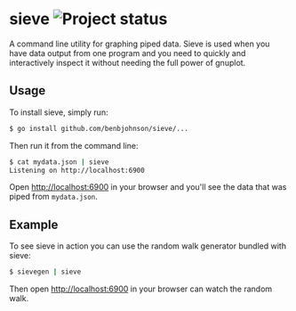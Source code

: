 sieve ![Project status](http://img.shields.io/status/highly%20experimental.png?color=red)
=====

A command line utility for graphing piped data. Sieve is used when you have
data output from one program and you need to quickly and interactively inspect
it without needing the full power of gnuplot.


## Usage

To install sieve, simply run:

```sh
$ go install github.com/benbjohnson/sieve/...
```

Then run it from the command line:

```sh
$ cat mydata.json | sieve
Listening on http://localhost:6900
```

Open [http://localhost:6900](http://localhost:6900) in your browser and you'll
see the data that was piped from `mydata.json`.


## Example

To see sieve in action you can use the random walk generator bundled with sieve:

```sh
$ sievegen | sieve
```

Then open [http://localhost:6900](http://localhost:6900) in your browser can watch the random walk.
